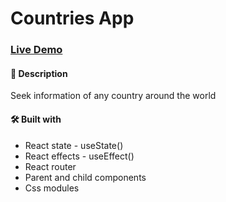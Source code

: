 # Countries App

### [Live Demo](http://localhost:3000/)

#### 📝 Description

Seek information of any country around the world

#### 🛠️ Built with

-   React state - useState()
-   React effects - useEffect()
-   React router
-   Parent and child components
-   Css modules
